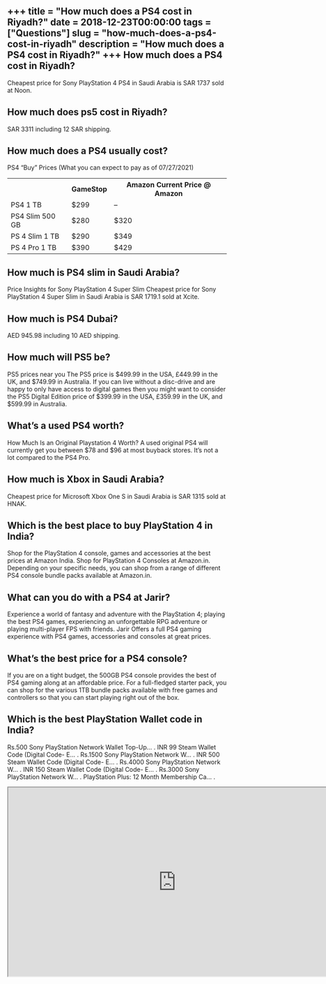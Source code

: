 +++
title = "How much does a PS4 cost in Riyadh?"
date = 2018-12-23T00:00:00
tags = ["Questions"]
slug = "how-much-does-a-ps4-cost-in-riyadh"
description = "How much does a PS4 cost in Riyadh?"
+++
How much does a PS4 cost in Riyadh?
-----------------------------------

Cheapest price for Sony PlayStation 4 PS4 in Saudi Arabia is SAR 1737 sold at Noon.

How much does ps5 cost in Riyadh?
---------------------------------

SAR 3311 including 12 SAR shipping.

How much does a PS4 usually cost?
---------------------------------

PS4 “Buy” Prices (What you can expect to pay as of 07/27/2021)

<table><tr><th></th><th>GameStop</th><th>Amazon Current Price @ Amazon</th></tr><tr><td>PS4 1 TB</td><td>$299</td><td>–</td></tr><tr><td>PS4 Slim 500 GB</td><td>$280</td><td>$320</td></tr><tr><td>PS 4 Slim 1 TB</td><td>$290</td><td>$349</td></tr><tr><td>PS 4 Pro 1 TB</td><td>$390</td><td>$429</td></tr></table>

How much is PS4 slim in Saudi Arabia?
-------------------------------------

Price Insights for Sony PlayStation 4 Super Slim Cheapest price for Sony PlayStation 4 Super Slim in Saudi Arabia is SAR 1719.1 sold at Xcite.

How much is PS4 Dubai?
----------------------

AED 945.98 including 10 AED shipping.

How much will PS5 be?
---------------------

PS5 prices near you The PS5 price is $499.99 in the USA, £449.99 in the UK, and $749.99 in Australia. If you can live without a disc-drive and are happy to only have access to digital games then you might want to consider the PS5 Digital Edition price of $399.99 in the USA, £359.99 in the UK, and $599.99 in Australia.

What’s a used PS4 worth?
------------------------

How Much Is an Original Playstation 4 Worth? A used original PS4 will currently get you between $78 and $96 at most buyback stores. It’s not a lot compared to the PS4 Pro.

How much is Xbox in Saudi Arabia?
---------------------------------

Cheapest price for Microsoft Xbox One S in Saudi Arabia is SAR 1315 sold at HNAK.

Which is the best place to buy PlayStation 4 in India?
------------------------------------------------------

Shop for the PlayStation 4 console, games and accessories at the best prices at Amazon India. Shop for PlayStation 4 Consoles at Amazon.in. Depending on your specific needs, you can shop from a range of different PS4 console bundle packs available at Amazon.in.

What can you do with a PS4 at Jarir?
------------------------------------

Experience a world of fantasy and adventure with the PlayStation 4; playing the best PS4 games, experiencing an unforgettable RPG adventure or playing multi-player FPS with friends. Jarir Offers a full PS4 gaming experience with PS4 games, accessories and consoles at great prices.

What’s the best price for a PS4 console?
----------------------------------------

If you are on a tight budget, the 500GB PS4 console provides the best of PS4 gaming along at an affordable price. For a full-fledged starter pack, you can shop for the various 1TB bundle packs available with free games and controllers so that you can start playing right out of the box.

Which is the best PlayStation Wallet code in India?
---------------------------------------------------

Rs.500 Sony PlayStation Network Wallet Top-Up… . INR 99 Steam Wallet Code (Digital Code- E… . Rs.1500 Sony PlayStation Network W… . INR 500 Steam Wallet Code (Digital Code- E… . Rs.4000 Sony PlayStation Network W… . INR 150 Steam Wallet Code (Digital Code- E… . Rs.3000 Sony PlayStation Network W… . PlayStation Plus: 12 Month Membership Ca… .

<iframe allow="accelerometer; autoplay; clipboard-write; encrypted-media; gyroscope; picture-in-picture" allowfullscreen="" class="__youtube_prefs__  epyt-is-override  no-lazyload" data-no-lazy="1" data-origheight="433" data-origwidth="770" data-skipgform_ajax_framebjll="" height="433" id="_ytid_89715" loading="lazy" src="https://www.youtube.com/embed/Nvok66blqHs?enablejsapi=1&autoplay=0&cc_load_policy=0&cc_lang_pref=&iv_load_policy=1&loop=0&modestbranding=0&rel=1&fs=1&playsinline=0&autohide=2&theme=dark&color=red&controls=1&" title="YouTube player" width="770"></iframe>